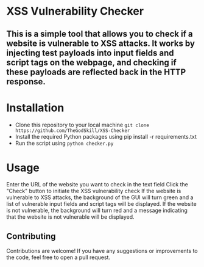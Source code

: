 # XSS Vulnerability Checker
## This is a simple tool that allows you to check if a website is vulnerable to XSS attacks. It works by injecting test payloads into input fields and script tags on the webpage, and checking if these payloads are reflected back in the HTTP response.

# Installation
- Clone this repository to your local machine
```git clone https://github.com/TheGodSkill/XSS-Checker```
- Install the required Python packages using pip install -r requirements.txt
- Run the script using ```python checker.py```

# Usage
Enter the URL of the website you want to check in the text field
Click the "Check" button to initiate the XSS vulnerability check
If the website is vulnerable to XSS attacks, the background of the GUI will turn green and a list of vulnerable input fields and script tags will be displayed. If the website is not vulnerable, the background will turn red and a message indicating that the website is not vulnerable will be displayed.
## Contributing
Contributions are welcome! If you have any suggestions or improvements to the code, feel free to open a pull request.
